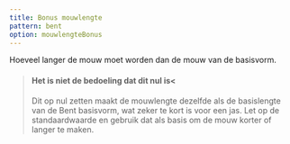 ```yaml
---
title: Bonus mouwlengte
pattern: bent
option: mouwlengteBonus
---
```


Hoeveel langer de mouw moet worden dan de mouw van de basisvorm.

> #### Het is niet de bedoeling dat dit nul is<
> 
> Dit op nul zetten maakt de mouwlengte dezelfde als de basislengte van de Bent basisvorm, wat zeker te kort is voor een jas. Let op de standaardwaarde en gebruik dat als basis om de mouw korter of langer te maken.